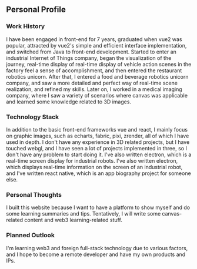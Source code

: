 ## Personal Profile

### Work History

I have been engaged in front-end for 7 years, graduated when vue2 was popular, attracted by vue2's simple and efficient interface implementation, and switched from Java to front-end development.
Started to enter an industrial Internet of Things company, began the visualization of the journey, real-time display of real-time display of vehicle action scenes in the factory feel a sense of accomplishment, and then entered the restaurant robotics unicorn.
After that, I entered a food and beverage robotics unicorn company, and saw a more detailed and perfect way of real-time scene realization, and refined my skills.
Later on, I worked in a medical imaging company, where I saw a variety of scenarios where canvas was applicable and learned some knowledge related to 3D images.

### Technology Stack

In addition to the basic front-end frameworks vue and react, I mainly focus on graphic images, such as echarts, fabric, pixi, zrender, all of which I have used in depth.
I don't have any experience in 3D related projects, but I have touched webgl, and I have seen a lot of projects implemented in three, so I don't have any problem to start doing it. I've also written electron, which is a real-time screen display for industrial robots.
I've also written electron, which displays real-time information on the screen of an industrial robot, and I've written react native, which is an app biography project for someone else.

### Personal Thoughts

I built this website because I want to have a platform to show myself and do some learning summaries and tips. Tentatively, I will write some canvas-related content and web3 learning-related stuff.

### Planned Outlook

I'm learning web3 and foreign full-stack technology due to various factors, and I hope to become a remote developer and have my own products and IPs.

